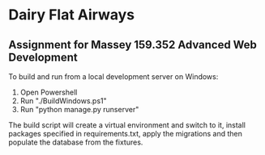 # Dairy Flat Airways
## Assignment for Massey 159.352 Advanced Web Development

To build and run from a local development server on Windows:
1. Open Powershell
2. Run "./BuildWindows.ps1"
3. Run "python manage.py runserver"

The build script will create a virtual environment and switch to it, install packages specified in requirements.txt, apply the migrations and then populate the database from the fixtures.
